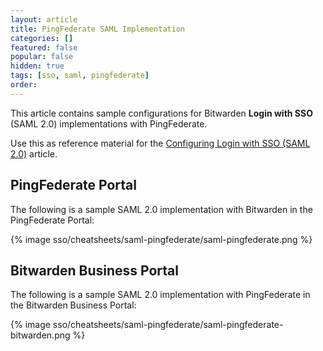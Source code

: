 ```yaml
---
layout: article
title: PingFederate SAML Implementation
categories: []
featured: false
popular: false
hidden: true
tags: [sso, saml, pingfederate]
order:
---
```


This article contains sample configurations for Bitwarden **Login with SSO** (SAML 2.0) implementations with PingFederate.

Use this as reference material for the [Configuring Login with SSO (SAML 2.0)]({{site.baseurl}}/configure-sso-saml/) article.

## PingFederate Portal

The following is a sample SAML 2.0 implementation with Bitwarden in the PingFederate Portal:

{% image sso/cheatsheets/saml-pingfederate/saml-pingfederate.png %}

## Bitwarden Business Portal

The following is a sample SAML 2.0 implementation with PingFederate in the Bitwarden Business Portal:

{% image sso/cheatsheets/saml-pingfederate/saml-pingfederate-bitwarden.png %}
